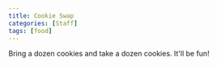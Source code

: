 ```yaml
---
title: Cookie Swap
categories: [Staff]
tags: [food]
---
```


Bring a dozen cookies and take a dozen cookies. It'll be fun!
